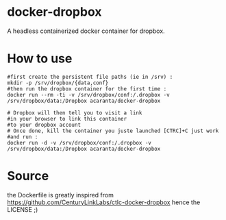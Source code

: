docker-dropbox
===================
A headless containerized docker container for dropbox.

# How to use

```
#first create the persistent file paths (ie in /srv) :
mkdir -p /srv/dropbox/{data,conf}
#then run the dropbox container for the first time :
docker run --rm -ti -v /srv/dropbox/conf:/.dropbox -v /srv/dropbox/data:/Dropbox acaranta/docker-dropbox

# Dropbox will then tell you to visit a link
#in your browser to link this container
#to your dropbox account
# Once done, kill the container you juste launched [CTRC]+C just work
#and run :
docker run -d -v /srv/dropbox/conf:/.dropbox -v /srv/dropbox/data:/Dropbox acaranta/docker-dropbox
```

# Source
the Dockerfile is greatly inspired from https://github.com/CenturyLinkLabs/ctlc-docker-dropbox
hence the LICENSE ;)
